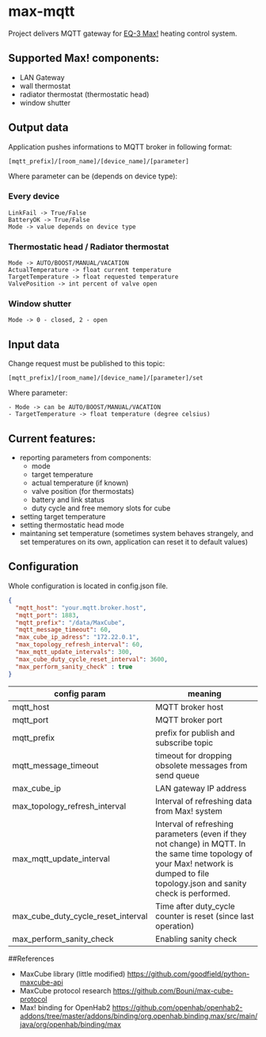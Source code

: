 # max-mqtt

Project delivers MQTT gateway for [EQ-3 Max!](https://max.eq-3.de/login.jsp) heating control system.

## Supported Max! components:
- LAN Gateway
- wall thermostat
- radiator thermostat (thermostatic head)
- window shutter

## Output data
Application pushes informations to MQTT broker in following format:
```
[mqtt_prefix]/[room_name]/[device_name]/[parameter]
```

Where parameter can be (depends on device type):
### Every device
```
LinkFail -> True/False
BatteryOK -> True/False
Mode -> value depends on device type
```
### Thermostatic head / Radiator thermostat
```
Mode -> AUTO/BOOST/MANUAL/VACATION
ActualTemperature -> float current temperature
TargetTemperature -> float requested temperature
ValvePosition -> int percent of valve open
```
### Window shutter
```
Mode -> 0 - closed, 2 - open
```

## Input data
Change request must be published to this topic:
```
[mqtt_prefix]/[room_name]/[device_name]/[parameter]/set
```

Where parameter:
```
- Mode -> can be AUTO/BOOST/MANUAL/VACATION
- TargetTemperature -> float temperature (degree celsius)
```

## Current features:
- reporting parameters from components:
    - mode
    - target temperature
    - actual temperature (if known)
    - valve position (for thermostats)
    - battery and link status
    - duty cycle and free memory slots for cube
- setting target temperature
- setting thermostatic head mode
- maintaning set temperature (sometimes system behaves strangely, and set temperatures on its own, application can reset it to default values)

## Configuration

Whole configuration is located in config.json file.

```json
{
  "mqtt_host": "your.mqtt.broker.host",
  "mqtt_port": 1883,
  "mqtt_prefix": "/data/MaxCube",
  "mqtt_message_timeout": 60,
  "max_cube_ip_adress": "172.22.0.1",
  "max_topology_refresh_interval": 60,
  "max_mqtt_update_intervals": 300,
  "max_cube_duty_cycle_reset_interval": 3600,
  "max_perform_sanity_check" : true
}
```

config param | meaning
-------------|---------
| mqtt_host | MQTT broker host |
| mqtt_port | MQTT broker port|
| mqtt_prefix | prefix for publish and subscribe topic|
| mqtt_message_timeout | timeout for dropping obsolete messages from send queue |
| max_cube_ip | LAN gateway IP address |
| max_topology_refresh_interval | Interval of refreshing data from Max! system |
| max_mqtt_update_interval | Interval of refreshing parameters (even if they not change) in MQTT. In the same time topology of your Max! network is dumped to file topology.json and sanity check is performed.  |
| max_cube_duty_cycle_reset_interval | Time after duty_cycle counter is reset (since last operation)|
| max_perform_sanity_check | Enabling sanity check |

##References
- MaxCube library (little modified) https://github.com/goodfield/python-maxcube-api
- MaxCube protocol research https://github.com/Bouni/max-cube-protocol
- Max! binding for OpenHab2 https://github.com/openhab/openhab2-addons/tree/master/addons/binding/org.openhab.binding.max/src/main/java/org/openhab/binding/max
